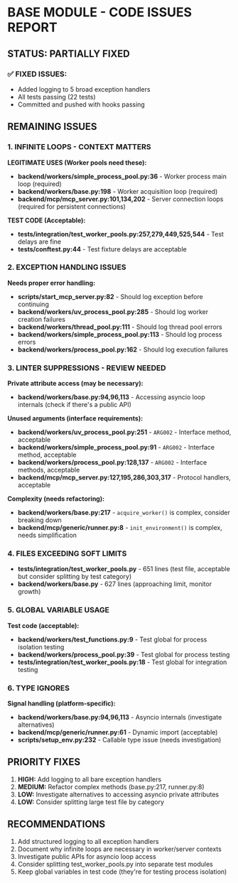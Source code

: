# BASE MODULE - CODE ISSUES REPORT

## STATUS: PARTIALLY FIXED

### ✅ FIXED ISSUES:
- Added logging to 5 broad exception handlers
- All tests passing (22 tests)
- Committed and pushed with hooks passing

## REMAINING ISSUES

### 1. INFINITE LOOPS - CONTEXT MATTERS
**LEGITIMATE USES (Worker pools need these):**
- **backend/workers/simple_process_pool.py:36** - Worker process main loop (required)
- **backend/workers/base.py:198** - Worker acquisition loop (required)
- **backend/mcp/mcp_server.py:101,134,202** - Server connection loops (required for persistent connections)

**TEST CODE (Acceptable):**
- **tests/integration/test_worker_pools.py:257,279,449,525,544** - Test delays are fine
- **tests/conftest.py:44** - Test fixture delays are acceptable

### 2. EXCEPTION HANDLING ISSUES
**Needs proper error handling:**
- **scripts/start_mcp_server.py:82** - Should log exception before continuing
- **backend/workers/uv_process_pool.py:285** - Should log worker creation failures
- **backend/workers/thread_pool.py:111** - Should log thread pool errors
- **backend/workers/simple_process_pool.py:113** - Should log process errors
- **backend/workers/process_pool.py:162** - Should log execution failures

### 3. LINTER SUPPRESSIONS - REVIEW NEEDED
**Private attribute access (may be necessary):**
- **backend/workers/base.py:94,96,113** - Accessing asyncio loop internals (check if there's a public API)

**Unused arguments (interface requirements):**
- **backend/workers/uv_process_pool.py:251** - `ARG002` - Interface method, acceptable
- **backend/workers/simple_process_pool.py:91** - `ARG002` - Interface method, acceptable
- **backend/workers/process_pool.py:128,137** - `ARG002` - Interface methods, acceptable
- **backend/mcp/mcp_server.py:127,195,286,303,317** - Protocol handlers, acceptable

**Complexity (needs refactoring):**
- **backend/workers/base.py:217** - `acquire_worker()` is complex, consider breaking down
- **backend/mcp/generic/runner.py:8** - `init_environment()` is complex, needs simplification

### 4. FILES EXCEEDING SOFT LIMITS
- **tests/integration/test_worker_pools.py** - 651 lines (test file, acceptable but consider splitting by test category)
- **backend/workers/base.py** - 627 lines (approaching limit, monitor growth)

### 5. GLOBAL VARIABLE USAGE
**Test code (acceptable):**
- **backend/workers/test_functions.py:9** - Test global for process isolation testing
- **backend/workers/process_pool.py:39** - Test global for process testing
- **tests/integration/test_worker_pools.py:18** - Test global for integration testing

### 6. TYPE IGNORES
**Signal handling (platform-specific):**
- **backend/workers/base.py:94,96,113** - Asyncio internals (investigate alternatives)
- **backend/mcp/generic/runner.py:61** - Dynamic import (acceptable)
- **scripts/setup_env.py:232** - Callable type issue (needs investigation)

## PRIORITY FIXES

1. **HIGH:** Add logging to all bare exception handlers
2. **MEDIUM:** Refactor complex methods (base.py:217, runner.py:8)
3. **LOW:** Investigate alternatives to accessing asyncio private attributes
4. **LOW:** Consider splitting large test file by category

## RECOMMENDATIONS
1. Add structured logging to all exception handlers
2. Document why infinite loops are necessary in worker/server contexts
3. Investigate public APIs for asyncio loop access
4. Consider splitting test_worker_pools.py into separate test modules
5. Keep global variables in test code (they're for testing process isolation)